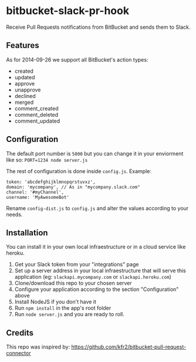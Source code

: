 bitbucket-slack-pr-hook
=======================

Receive Pull Requests notifications from BitBucket and sends them to Slack.

## Features

As for 2014-09-26 we support all BitBucket's action types:

  * created
  * updated
  * approve
  * unapprove
  * declined
  * merged
  * comment_created
  * comment_deleted
  * comment_updated

## Configuration

The default port number is `5000` but you can change it in your enviorment like so:
`PORT=1234 node server.js`

The rest of configuration is done inside `config.js`. Example:

```
token: 'abcdefghijklmnopqrstuvxz',
domain: 'mycompany', // As in "mycompany.slack.com"
channel: '#myChannel',
username: 'MyAwesomeBot'
```

Rename `config-dist.js` to `config.js` and alter the values according to your needs.

## Installation

You can install it in your own local infraestructure or in a cloud service like heroku.

  1. Get your Slack token from your "integrations" page
  2. Set up a server address in your local infraestructure that will serve this application (eg: `slackapi.mycompany.com` or `slackapi.heroku.com`)
  3. Clone/download this repo to your chosen server
  4. Configure your application according to the section "Configuration" above
  5. Install NodeJS if you don't have it
  6. Run `npm install` in the app's root folder
  7. Run `node server.js` and you are ready to roll.

## Credits

This repo was inspired by: https://github.com/kfr2/bitbucket-pull-request-connector
